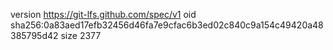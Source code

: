 version https://git-lfs.github.com/spec/v1
oid sha256:0a83aed17efb32456d46fa7e9cfac6b3ed02c840c9a154c49420a48385795d42
size 2377
